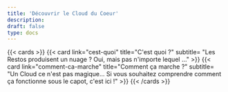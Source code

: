 ```yaml
---
title: 'Découvrir le Cloud du Coeur'
description:
draft: false
type: docs
---
```


{{< cards >}}
  {{< card link="cest-quoi" title="C'est quoi ?" subtitle= "Les Restos produisent un nuage ? Oui, mais pas n'importe lequel ..." >}}
  {{< card link="comment-ca-marche" title="Comment ça marche ?" subtitle= "Un Cloud ce n'est pas magique... Si vous souhaitez comprendre comment ça fonctionne sous le capot, c'est ici !" >}}
{{< /cards >}}
